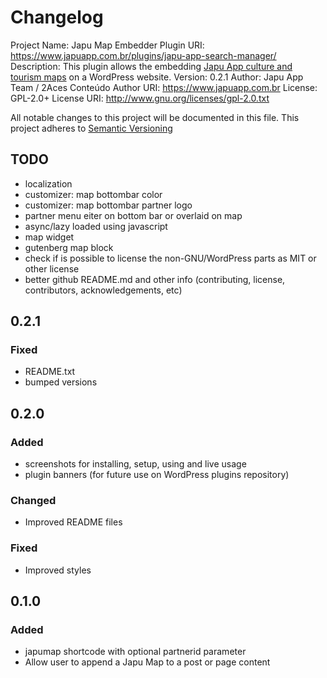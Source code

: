 # Changelog
Project Name: Japu Map Embedder
Plugin URI:   https://www.japuapp.com.br/plugins/japu-app-search-manager/
Description:  This plugin allows the embedding <a href="https://www.japuapp.com.br">Japu App culture and tourism maps</a> on a WordPress website.
Version:      0.2.1
Author:       Japu App Team / 2Aces Conteúdo
Author URI:   https://www.japuapp.com.br
License:      GPL-2.0+
License URI:  http://www.gnu.org/licenses/gpl-2.0.txt

All notable changes to this project will be documented in this file.
This project adheres to [Semantic Versioning](http://semver.org/)

## TODO
- localization
- customizer: map bottombar color
- customizer: map bottombar partner logo
- partner menu eiter on bottom bar or overlaid on map
- async/lazy loaded using javascript
- map widget
- gutenberg map block
- check if is possible to license the non-GNU/WordPress parts as MIT or other license
- better github README.md and other info (contributing, license, contributors, acknowledgements, etc)

## 0.2.1

### Fixed
- README.txt
- bumped versions

## 0.2.0

### Added
- screenshots for installing, setup, using and live usage
- plugin banners (for future use on WordPress plugins repository)

### Changed
- Improved README files

### Fixed
- Improved styles

## 0.1.0

### Added
- japumap shortcode with optional partnerid parameter
- Allow user to append a Japu Map to a post or page content